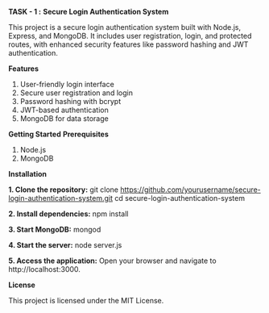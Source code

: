 **TASK - 1 :**
**Secure Login Authentication System**

This project is a secure login authentication system built with Node.js, Express, and MongoDB. It includes user registration, login, and protected routes, with enhanced security features like password hashing and JWT authentication.

**Features**
1. User-friendly login interface
2. Secure user registration and login
3. Password hashing with bcrypt
4. JWT-based authentication
5. MongoDB for data storage

**Getting Started**
 **Prerequisites**
1. Node.js
2. MongoDB
   
**Installation**

**1. Clone the repository:**
     git clone https://github.com/yourusername/secure-login-authentication-system.git
     cd secure-login-authentication-system

**2. Install dependencies:**
     npm install

**3. Start MongoDB:**
     mongod

**4. Start the server:**
     node server.js

**5. Access the application:**
     Open your browser and navigate to http://localhost:3000.

**License**

This project is licensed under the MIT License.


